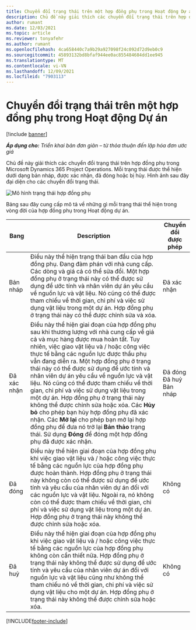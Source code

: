 ```yaml
---
title: Chuyển đổi trạng thái trên một hợp đồng phụ trong Hoạt động Dự án
description: Chủ đề này giải thích các chuyển đổi trạng thái trên hợp đồng phụ trong Microsoft Dynamics 365 Project Operations khi hợp đồng phụ được tạo, thực thi và đóng.
author: rumant
ms.date: 12/03/2021
ms.topic: article
ms.reviewer: tonyafehr
ms.author: rumant
ms.openlocfilehash: 4ca658440c7a9b29a927098f24c092d72d9eb0c9
ms.sourcegitcommit: 45893132bd8bfaf944ee0ac855484684dd1ee945
ms.translationtype: MT
ms.contentlocale: vi-VN
ms.lasthandoff: 12/09/2021
ms.locfileid: "7903113"
---
```

# <a name="state-transitions-on-a-subcontract-in-project-operations"></a>Chuyển đổi trạng thái trên một hợp đồng phụ trong Hoạt động Dự án

[!include [banner](../../includes/dataverse-preview.md)]

_**Áp dụng cho:** Triển khai bản đơn giản – từ thỏa thuận đến lập hóa đơn ước giá_

Chủ đề này giải thích các chuyển đổi trạng thái trên hợp đồng phụ trong Microsoft Dynamics 365 Project Operations. Mỗi trạng thái được thể hiện dưới dạng bản nháp, được xác nhận, đã đóng hoặc bị hủy. Hình ảnh sau đây đại diện cho các chuyển đổi trạng thái.

![Mô hình trạng thái hợp đồng phụ](../media/SubconStates.png)  

Bảng sau đây cung cấp mô tả về những gì mỗi trạng thái thể hiện trong vòng đời của hợp đồng phụ trong Hoạt động dự án.

| Bang | Description | Chuyển đổi được phép |
| --- | --- | --- |
| Bản nháp | Điều này thể hiện trạng thái ban đầu của hợp đồng phụ. Đang đàm phán với nhà cung cấp. Các dòng và giá cả có thể sửa đổi. Một hợp đồng phụ ở trạng thái này có thể được sử dụng để ước tính và nhân viên dự án yêu cầu về nguồn lực và vật liệu. Nó cũng có thể được tham chiếu về thời gian, chi phí và việc sử dụng vật liệu trong một dự án. Hợp đồng phụ ở trạng thái này có thể được chỉnh sửa và xóa. | Đã xác nhận |
| Đã xác nhận | Điều này thể hiện giai đoạn của hợp đồng phụ sau khi thương lượng với nhà cung cấp về giá cả và mục hàng được mua hoàn tất. Tuy nhiên, việc giao vật liệu và / hoặc công việc thực tế bằng các nguồn lực được thầu phụ vẫn đang diễn ra. Một hợp đồng phụ ở trạng thái này có thể được sử dụng để ước tính và nhân viên dự án yêu cầu về nguồn lực và vật liệu. Nó cũng có thể được tham chiếu về thời gian, chi phí và việc sử dụng vật liệu trong một dự án. Hợp đồng phụ ở trạng thái này không thể được chỉnh sửa hoặc xóa. Các **Hủy bỏ** cho phép bạn hủy hợp đồng phụ đã xác nhận. Các **Mở lại** cho phép bạn mở lại hợp đồng phụ để đưa nó trở lại **Bản thảo** trạng thái. Sử dụng **Đóng** để đóng một hợp đồng phụ đã được xác nhận. | Đã đóng <br> Đã huỷ <br> Bản nháp |
| Đã đóng | Điều này thể hiện giai đoạn của hợp đồng phụ khi việc giao vật liệu và / hoặc công việc thực tế bằng các nguồn lực của hợp đồng phụ được hoàn thành. Hợp đồng phụ ở trạng thái này không còn có thể được sử dụng để ước tính và yêu cầu của nhân viên dự án đối với các nguồn lực và vật liệu. Ngoài ra, nó không còn có thể được tham chiếu về thời gian, chi phí và việc sử dụng vật liệu trong một dự án. Hợp đồng phụ ở trạng thái này không thể được chỉnh sửa hoặc xóa. | Không có |
| Đã huỷ | Điều này thể hiện giai đoạn của hợp đồng phụ khi việc giao vật liệu và / hoặc công việc thực tế bằng các nguồn lực của hợp đồng phụ không còn cần thiết nữa. Hợp đồng phụ ở trạng thái này không thể được sử dụng để ước tính và yêu cầu của nhân viên dự án đối với nguồn lực và vật liệu cũng như không thể tham chiếu nó về thời gian, chi phí và việc sử dụng vật liệu cho một dự án. Hợp đồng phụ ở trạng thái này không thể được chỉnh sửa hoặc xóa. | Không có |


[!INCLUDE[footer-include](../../includes/footer-banner.md)]
